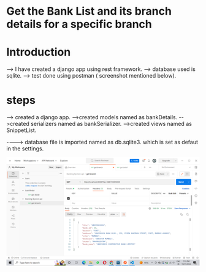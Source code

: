 # Get the Bank List and its branch details for a specific branch


# Introduction
--> I have created a django app using rest framework.
--> database used is sqlite.
--> test done using postman ( screenshot mentioned below).

# steps 
--> created a django app.
-->created models named as bankDetails.
-->created serializers named as bankSerializer.
-->created views named as SnippetList.

----> database file is imported named as db.sqlite3. which is set as defaut in the settings. 




<img src="Screenshot (140).png" />
